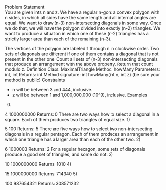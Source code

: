 Problem Statement	
You are given ints n and z. We have a regular n-gon: a convex polygon with n sides, in which all sides have the same length and all internal angles are equal. We want to draw (n-3) non-intersecting diagonals in some way. Once we do that, we will have the polygon divided into exactly (n-2) triangles. We want to produce a situation in which one of these (n-2) triangles has a strictly larger area than each of the remaining (n-3).

The vertices of the polygon are labeled 1 through n in clockwise order. Two sets of diagonals are different if one of them contains a diagonal that is not present in the other one. Count all sets of (n-3) non-intersecting diagonals that produce an arrangement with the above property. Return that count modulo z.
Definition
Class:	MaximalTriangle
Method:	howMany
Parameters:	int, int
Returns:	int
Method signature:	int howMany(int n, int z)
(be sure your method is public)
Constraints
-	n will be between 3 and 444, inclusive.
-	z will be between 1 and 1,000,000,000 (10^9), inclusive.
Examples
0)	
    	
4
1000000000
Returns: 0
There are two ways how to select a diagonal in a square. Each of them produces two triangles of equal size.
1)	
    	
5
100
Returns: 5
There are five ways how to select two non-intersecting diagonals in a regular pentagon. Each of them produces an arrangement in which one triangle has a larger area than each of the other two.
2)	
    	
6
1000003
Returns: 2
For a regular hexagon, some sets of diagonals produce a good set of triangles, and some do not.
3)	
    	
10
1000000000
Returns: 1010
4)	
    	
15
1000000000
Returns: 714340
5)	
    	
100
987654321
Returns: 308571232



